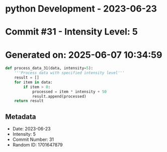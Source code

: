 ﻿# python Development - 2023-06-23
# Commit #31 - Intensity Level: 5
# Generated on: 2025-06-07 10:34:59
```python
def process_data_31(data, intensity=5):
    '''Process data with specified intensity level'''
    result = []
    for item in data:
        if item > 0:
            processed = item * intensity + 50
            result.append(processed)
    return result
```
## Metadata
- Date: 2023-06-23
- Intensity: 5
- Commit Number: 31
- Random ID: 1701647879
